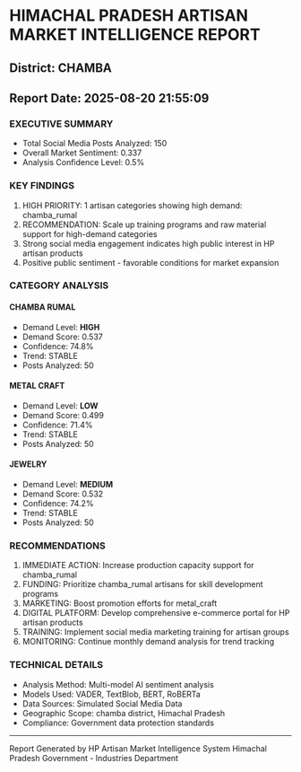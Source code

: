 # HIMACHAL PRADESH ARTISAN MARKET INTELLIGENCE REPORT
## District: CHAMBA
## Report Date: 2025-08-20 21:55:09

### EXECUTIVE SUMMARY
- Total Social Media Posts Analyzed: 150
- Overall Market Sentiment: 0.337
- Analysis Confidence Level: 0.5%

### KEY FINDINGS
1. HIGH PRIORITY: 1 artisan categories showing high demand: chamba_rumal
2. RECOMMENDATION: Scale up training programs and raw material support for high-demand categories
3. Strong social media engagement indicates high public interest in HP artisan products
4. Positive public sentiment - favorable conditions for market expansion

### CATEGORY ANALYSIS

#### CHAMBA RUMAL
- Demand Level: **HIGH**
- Demand Score: 0.537
- Confidence: 74.8%
- Trend: STABLE
- Posts Analyzed: 50

#### METAL CRAFT
- Demand Level: **LOW**
- Demand Score: 0.499
- Confidence: 71.4%
- Trend: STABLE
- Posts Analyzed: 50

#### JEWELRY
- Demand Level: **MEDIUM**
- Demand Score: 0.532
- Confidence: 74.2%
- Trend: STABLE
- Posts Analyzed: 50

### RECOMMENDATIONS
1. IMMEDIATE ACTION: Increase production capacity support for chamba_rumal
2. FUNDING: Prioritize chamba_rumal artisans for skill development programs
3. MARKETING: Boost promotion efforts for metal_craft
4. DIGITAL PLATFORM: Develop comprehensive e-commerce portal for HP artisan products
5. TRAINING: Implement social media marketing training for artisan groups
6. MONITORING: Continue monthly demand analysis for trend tracking

### TECHNICAL DETAILS
- Analysis Method: Multi-model AI sentiment analysis
- Models Used: VADER, TextBlob, BERT, RoBERTa
- Data Sources: Simulated Social Media Data
- Geographic Scope: chamba district, Himachal Pradesh
- Compliance: Government data protection standards

---
Report Generated by HP Artisan Market Intelligence System
Himachal Pradesh Government - Industries Department
